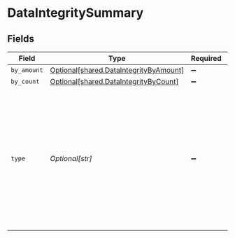 # DataIntegritySummary


## Fields

| Field                                                                                                                                                                                                                                                            | Type                                                                                                                                                                                                                                                             | Required                                                                                                                                                                                                                                                         | Description                                                                                                                                                                                                                                                      |
| ---------------------------------------------------------------------------------------------------------------------------------------------------------------------------------------------------------------------------------------------------------------- | ---------------------------------------------------------------------------------------------------------------------------------------------------------------------------------------------------------------------------------------------------------------- | ---------------------------------------------------------------------------------------------------------------------------------------------------------------------------------------------------------------------------------------------------------------- | ---------------------------------------------------------------------------------------------------------------------------------------------------------------------------------------------------------------------------------------------------------------- |
| `by_amount`                                                                                                                                                                                                                                                      | [Optional[shared.DataIntegrityByAmount]](../../models/shared/dataintegritybyamount.md)                                                                                                                                                                           | :heavy_minus_sign:                                                                                                                                                                                                                                               | N/A                                                                                                                                                                                                                                                              |
| `by_count`                                                                                                                                                                                                                                                       | [Optional[shared.DataIntegrityByCount]](../../models/shared/dataintegritybycount.md)                                                                                                                                                                             | :heavy_minus_sign:                                                                                                                                                                                                                                               | N/A                                                                                                                                                                                                                                                              |
| `type`                                                                                                                                                                                                                                                           | *Optional[str]*                                                                                                                                                                                                                                                  | :heavy_minus_sign:                                                                                                                                                                                                                                               | The data type which the data type in the URL has been matched against. For example, if you've matched accountTransactions and banking-transactions, and you call this endpoint with accountTransactions in the URL, this property would be banking-transactions. |